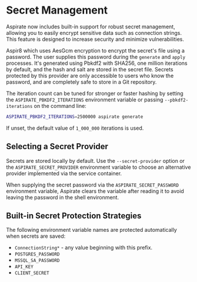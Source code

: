 # Secret Management

Aspirate now includes built-in support for robust secret management, allowing you to easily encrypt sensitive data such as connection strings.
This feature is designed to increase security and minimize vulnerabilities.

Aspir8 which uses AesGcm encryption to encrypt the secret's file using a password.
The user supplies this password during the `generate` and `apply` processes.
It's generated using Pbkdf2 with SHA256, one million iterations by default, and the hash and salt are stored in the secret file.
Secrets protected by this provider are only accessible to users who know the password, and are completely safe to store in a Git repository.

The iteration count can be tuned for stronger or faster hashing by setting the `ASPIRATE_PBKDF2_ITERATIONS` environment variable or passing `--pbkdf2-iterations` on the command line:

```bash
ASPIRATE_PBKDF2_ITERATIONS=2500000 aspirate generate
```

If unset, the default value of `1_000_000` iterations is used.

## Selecting a Secret Provider

Secrets are stored locally by default. Use the
`--secret-provider` option or the `ASPIRATE_SECRET_PROVIDER` environment
variable to choose an alternative provider implemented via the service container.

When supplying the secret password via the `ASPIRATE_SECRET_PASSWORD` environment
variable, Aspirate clears the variable after reading it to avoid leaving the
password in the shell environment.

## Built-in Secret Protection Strategies

The following environment variable names are protected automatically when secrets are saved:

- `ConnectionString*` - any value beginning with this prefix.
- `POSTGRES_PASSWORD`
- `MSSQL_SA_PASSWORD`
- `API_KEY`
- `CLIENT_SECRET`
